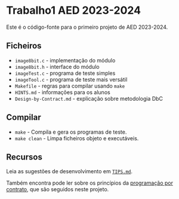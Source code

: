 # Trabalho1 AED 2023-2024

Este é o código-fonte para o primeiro projeto de AED 2023-2024.


## Ficheiros

- `image8bit.c` - implementação do módulo
- `image8bit.h` - interface do módulo
- `imageTest.c` - programa de teste simples
- `imageTool.c` - programa de teste mais versátil
- `Makefile`    - regras para compilar usando `make`
- `HINTS.md`    - informações para os alunos
- `Design-by-Contract.md` - explicação sobre metodologia DbC


## Compilar

- `make` - Compila e gera os programas de teste.
- `make clean` - Limpa ficheiros objeto e executáveis.


## Recursos

Leia as sugestões de desenvolvimento em [`TIPS.md`][tips].

Também encontra pode ler sobre os princípios da
[programação por contrato][dbc],
que são seguidos neste projeto.

[tips]: TIPS.md
[dbc]: Design-by-Contract.md


